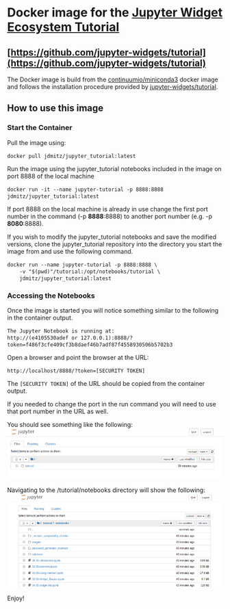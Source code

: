 # Docker image for the [Jupyter Widget Ecosystem Tutorial](https://github.com/jupyter-widgets/tutorial)
## [https://github.com/jupyter-widgets/tutorial](https://github.com/jupyter-widgets/tutorial)
The Docker image is build from the [continuumio/miniconda3](https://hub.docker.com/r/continuumio/miniconda3/) docker image and follows the installation procedure provided by [jupyter-widgets/tutorial](https://github.com/jupyter-widgets/tutorial).
## How to use this image
### Start the Container
Pull the image using:
```
docker pull jdmitz/jupyter_tutorial:latest
```
Run the image using the jupyter_tutorial notebooks included in the image on port 8888 of the local machine
```
docker run -it --name jupyter-tutorial -p 8888:8888 jdmitz/jupyter_tutorial:latest
```
If port 8888 on the local machine is already in use change the first port number in the command (-p <strong>8888</strong>:8888) to another port number (e.g. -p <strong>8080</strong>:8888).

If you wish to modify the jupyter_tutorial notebooks and save the modified versions, clone the jupyter_tutorial repository into the directory you start the image from and use the following command.
```
docker run --name jupyter-tutorial -p 8888:8888 \
    -v "$(pwd)"/tutorial:/opt/notebooks/tutorial \
    jdmitz/jupyter_tutorial:latest
```
### Accessing the Notebooks
Once the image is started you will notice something similar to the following in the container output.
```
The Jupyter Notebook is running at:
http://(e4105530adef or 127.0.0.1):8888/?token=f486f3cfe409cf3b8daef46b7adf87f4558930506b5702b3
```
Open a browser and point the browser at the URL:
```
http://localhost/8888/?token=[SECURITY TOKEN]
```
The ```[SECURITY TOKEN]``` of the URL should be copied from the container output.

If you needed to change the port in the run command you will need to use that port number in the URL as well.

You should see something like the following:
![Root of Tutorial Directory](tutorialroot.png)

Navigating to the /tutorial/notebooks directory will show the following:
![/tutorial/notebooks directory](notebooks.png)

Enjoy!
